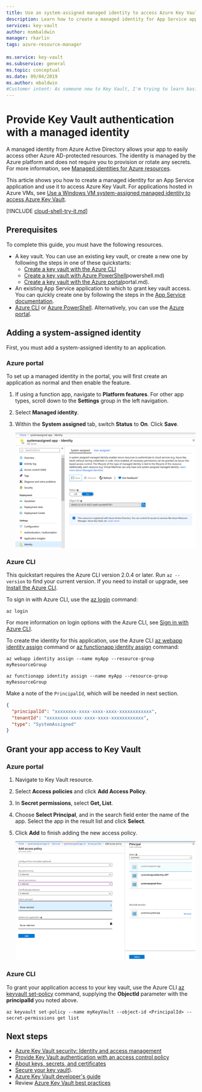 ```yaml
---
title: Use an system-assigned managed identity to access Azure Key Vault
description: Learn how to create a managed identity for App Service applications and how to use it to access Azure Key Vault
services: key-vault
author: msmbaldwin
manager: rkarlin
tags: azure-resource-manager

ms.service: key-vault
ms.subservice: general
ms.topic: conceptual
ms.date: 09/04/2019
ms.author: mbaldwin
#Customer intent: As someone new to Key Vault, I'm trying to learn basic concepts that can help me understand Key Vault documentation.
---
```

# Provide Key Vault authentication with a managed identity

A managed identity from Azure Active Directory allows your app to easily access other Azure AD-protected resources. The identity is managed by the Azure platform and does not require you to provision or rotate any secrets. For more information, see [Managed identities for Azure resources](../../active-directory/managed-identities-azure-resources/overview.md). 

This article shows you how to create a managed identity for an App Service application and use it to access Azure Key Vault. For applications hosted in Azure VMs, see [Use a Windows VM system-assigned managed identity to access Azure Key Vault](../../active-directory/managed-identities-azure-resources/tutorial-windows-vm-access-nonaad.md).


[!INCLUDE [cloud-shell-try-it.md](../../../includes/cloud-shell-try-it.md)]

## Prerequisites 

To complete this guide, you must have the following resources. 

- A key vault. You can use an existing key vault, or create a new one by following the steps in one of these quickstarts:
   - [Create a key vault with the Azure CLI](../secrets/quick-create-cli.md)
   - [Create a key vault with Azure PowerShell](../secrets/quick-create-)powershell.md)
   - [Create a key vault with the Azure portal](../secrets/quick-create-)portal.md).
- An existing App Service application to which to grant key vault access. You can quickly create one by following the steps in the [App Service documentation](../../app-service/overview.md).
- [Azure CLI](/cli/azure/install-azure-cli?view=azure-cli-latest) or [Azure PowerShell](/powershell/azure/overview). Alternatively, you can use the [Azure portal](https://portal.azure.com).


## Adding a system-assigned identity 

First, you must add a system-assigned identity to an application. 
 
### Azure portal 

To set up a managed identity in the portal, you will first create an application as normal and then enable the feature. 

1. If using a function app, navigate to **Platform features**. For other app types, scroll down to the **Settings** group in the left navigation. 

1. Select **Managed identity**. 

1. Within the **System assigned** tab, switch **Status** to **On**. Click **Save**. 

	![](../media/managed-identity-system-assigned.png)

### Azure CLI

This quickstart requires the Azure CLI version 2.0.4 or later. Run `az --version` to find your current version. If you need to install or upgrade, see [Install the Azure CLI](/cli/azure/install-azure-cli?view=azure-cli-latest). 

To sign in with Azure CLI, use the [az login](/cli/azure/reference-index?view=azure-cli-latest#az-login) command:

```azurecli-interactive
az login
```

For more information on login options with the Azure CLI, see [Sign in with Azure CLI](/cli/azure/authenticate-azure-cli?view=azure-cli-latest). 

To create the identity for this application, use the Azure CLI [az webapp identity assign](/cli/azure/webapp/identity?view=azure-cli-latest#az-webapp-identity-assign) command or [az functionapp identity assign](/cli/azure/functionapp/identity?view=azure-cli-latest#az-functionapp-identity-assign) command:


```azurecli-interactive
az webapp identity assign --name myApp --resource-group myResourceGroup
```

```azurecli-interactive
az functionapp identity assign --name myApp --resource-group myResourceGroup
```

Make a note of the `PrincipalId`, which will be needed in next section.

```json
{
  "principalId": "xxxxxxxx-xxxx-xxxx-xxxx-xxxxxxxxxxxx",
  "tenantId": "xxxxxxxx-xxxx-xxxx-xxxx-xxxxxxxxxxxx",
  "type": "SystemAssigned"
}
```
## Grant your app access to Key Vault 

### Azure portal

1.	Navigate to Key Vault resource. 

1.	Select **Access policies** and click **Add Access Policy**. 

1.	In **Secret permissions**, select **Get, List**. 

1.	Choose **Select Principal**, and in the search field enter the name of the app.  Select the app in the result list and click **Select**. 

1.	Click **Add** to finish adding the new access policy.

	![](../media/managed-identity-access-policy.png)

### Azure CLI

To grant your application access to your key vault, use the Azure CLI [az keyvault set-policy](/cli/azure/keyvault?view=azure-cli-latest#az-keyvault-set-policy) command, supplying the **ObjectId** parameter with the **principalId** you noted above.

```azurecli-interactive
az keyvault set-policy --name myKeyVault --object-id <PrincipalId> --secret-permissions get list 
```

## Next steps

- [Azure Key Vault security: Identity and access management](overview-security.md#identity-and-access-management)
- [Provide Key Vault authentication with an access control policy](group-permissions-for-apps.md)
- [About keys, secrets, and certificates](about-keys-secrets-and-certificates.md)
- [Secure your key vault](secure-your-key-vault.md)).
- [Azure Key Vault developer's guide](developers-guide.md)
- Review [Azure Key Vault best practices](best-practices.md)